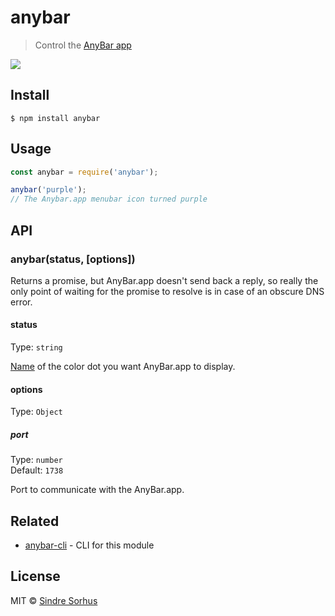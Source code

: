 # anybar

> Control the [AnyBar app](https://github.com/tonsky/AnyBar)

[![](https://cloud.githubusercontent.com/assets/170270/24325650/cdde4f9e-11cf-11e7-8e1d-5dee07e3c77d.png)](https://github.com/tonsky/AnyBar)


## Install

```
$ npm install anybar
```


## Usage

```js
const anybar = require('anybar');

anybar('purple');
// The Anybar.app menubar icon turned purple
```


## API

### anybar(status, [options])

Returns a promise, but AnyBar.app doesn't send back a reply, so really the only point of waiting for the promise to resolve is in case of an obscure DNS error.

#### status

Type: `string`

[Name](https://github.com/tonsky/AnyBar#usage) of the color dot you want AnyBar.app to display.

#### options

Type: `Object`

##### port

Type: `number`<br>
Default: `1738`

Port to communicate with the AnyBar.app.


## Related

- [anybar-cli](https://github.com/sindresorhus/anybar-cli) - CLI for this module


## License

MIT © [Sindre Sorhus](https://sindresorhus.com)
